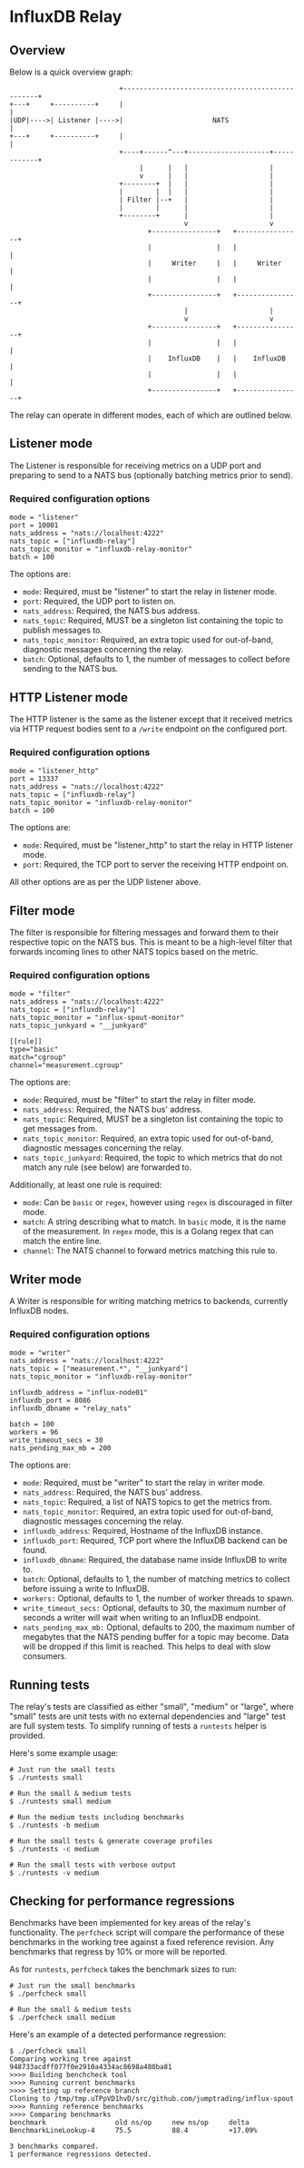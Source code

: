 # InfluxDB Relay

## Overview

Below is a quick overview graph:

                               +-------------------------------------------------+
    +---+     +----------+     |                                                 |
    |UDP|---->| Listener |---->|                      NATS                       |
    +---+     +----------+     |                                                 |
                               +----+------^---+--------------------+------------+
                                    |      |   |                    |
                                    v      |   |                    |
                               +--------+  |   |                    |
                               |        |  |   |                    |
                               | Filter |--+   |                    |
                               |        |      |                    |
                               +--------+      |                    |
                                               v                    v
                                      +----------------+   +----------------+
                                      |                |   |                |
                                      |     Writer     |   |     Writer     |
                                      |                |   |                |
                                      +----------------+   +----------------+
                                               |                    |
                                               v                    v
                                      +----------------+   +----------------+
                                      |                |   |                |
                                      |    InfluxDB    |   |    InfluxDB    |
                                      |                |   |                |
                                      +----------------+   +----------------+

The relay can operate in different modes, each of which are outlined below.

## Listener mode

The Listener is responsible for receiving metrics on a UDP port and preparing
to send to a NATS bus (optionally batching metrics prior to send).

### Required configuration options

    mode = "listener"
    port = 10001
    nats_address = "nats://localhost:4222"
    nats_topic = ["influxdb-relay"]
    nats_topic_monitor = "influxdb-relay-monitor"
    batch = 100

The options are:

- `mode`: Required, must be "listener" to start the relay in listener mode.
- `port`: Required, the UDP port to listen on.
- `nats_address`: Required, the NATS bus address.
- `nats_topic`: Required, MUST be a singleton list containing the topic to
  publish messages to.
- `nats_topic_monitor`: Required, an extra topic used for out-of-band,
  diagnostic messages concerning the relay.
- `batch`: Optional, defaults to 1, the number of messages to collect before
  sending to the NATS bus.

## HTTP Listener mode

The HTTP listener is the same as the listener except that it received metrics
via HTTP request bodies sent to a `/write` endpoint on the configured port.

### Required configuration options

    mode = "listener_http"
    port = 13337
    nats_address = "nats://localhost:4222"
    nats_topic = ["influxdb-relay"]
    nats_topic_monitor = "influxdb-relay-monitor"
    batch = 100

The options are:

- `mode`: Required, must be "listener_http" to start the relay in HTTP listener mode.
- `port`: Required, the TCP port to server the receiving HTTP endpoint on.

All other options are as per the UDP listener above.

## Filter mode

The filter is responsible for filtering messages and forward them to their
respective topic on the NATS bus. This is meant to be a high-level filter that
forwards incoming lines to other NATS topics based on the metric.

### Required configuration options

    mode = "filter"
    nats_address = "nats://localhost:4222"
    nats_topic = ["influxdb-relay"]
    nats_topic_monitor = "influx-spout-monitor"
    nats_topic_junkyard = "__junkyard"

    [[rule]]
    type="basic"
    match="cgroup"
    channel="measurement.cgroup"

The options are:

- `mode`: Required, must be "filter" to start the relay in filter mode.
- `nats_address`: Required, the NATS bus' address.
- `nats_topic`: Required, MUST be a singleton list containing the topic to get
  messages from.
- `nats_topic_monitor`: Required, an extra topic used for out-of-band,
  diagnostic messages concerning the relay.
- `nats_topic_junkyard`: Required, the topic to which metrics that do not match
  any rule (see below) are forwarded to.

Additionally, at least one rule is required:

- `mode`: Can be `basic` or `regex`, however using `regex` is discouraged in filter mode.
- `match`: A string describing what to match. In `basic` mode, it is the name
  of the measurement. In `regex` mode, this is a Golang regex that can match
  the entire line.
- `channel`: The NATS channel to forward metrics matching this rule to.

## Writer mode

A Writer is responsible for writing matching metrics to backends, currently
InfluxDB nodes.

### Required configuration options

    mode = "writer"
    nats_address = "nats://localhost:4222"
    nats_topic = ["measurement.*", "__junkyard"]
    nats_topic_monitor = "influxdb-relay-monitor"

    influxdb_address = "influx-node01"
    influxdb_port = 8086
    influxdb_dbname = "relay_nats"

    batch = 100
    workers = 96
    write_timeout_secs = 30
    nats_pending_max_mb = 200

The options are:

- `mode`: Required, must be "writer" to start the relay in writer mode.
- `nats_address`: Required, the NATS bus' address.
- `nats_topic`: Required, a list of NATS topics to get the metrics from.
- `nats_topic_monitor`: Required, an extra topic used for out-of-band,
  diagnostic messages concerning the relay.
- `influxdb_address`: Required, Hostname of the InfluxDB instance.
- `influxdb_port`: Required, TCP port where the InfluxDB backend can be found.
- `influxdb_dbname`: Required, the database name inside InfluxDB to write to.
- `batch`: Optional, defaults to 1, the number of matching metrics to collect
  before issuing a write to InfluxDB.
- `workers:` Optional, defaults to 1, the number of worker threads to spawn.
- `write_timeout_secs:` Optional, defaults to 30, the maximum number of seconds
  a writer will wait when writing to an InfluxDB endpoint.
- `nats_pending_max_mb:` Optional, defaults to 200, the maximum number of megabytes
  that the NATS pending buffer for a topic may become. Data will be dropped if
  this limit is reached. This helps to deal with slow consumers.

## Running tests

The relay's tests are classified as either "small", "medium" or "large", where
"small" tests are unit tests with no external dependencies and "large" test are
full system tests. To simplify running of tests a `runtests` helper is
provided.

Here's some example usage:

```
# Just run the small tests
$ ./runtests small

# Run the small & medium tests
$ ./runtests small medium

# Run the medium tests including benchmarks
$ ./runtests -b medium

# Run the small tests & generate coverage profiles
$ ./runtests -c medium

# Run the small tests with verbose output
$ ./runtests -v medium
```

## Checking for performance regressions

Benchmarks have been implemented for key areas of the relay's
functionality. The `perfcheck` script will compare the performance of these
benchmarks in the working tree against a fixed reference revision. Any
benchmarks that regress by 10% or more will be reported.

As for `runtests`, `perfcheck` takes the benchmark sizes to run:

```
# Just run the small benchmarks
$ ./perfcheck small

# Run the small & medium tests
$ ./perfcheck small medium
```

Here's an example of a detected performance regression:

```
$ ./perfcheck small
Comparing working tree against 948733acdff077f0e2910a4334ac8698a480ba81
>>>> Building benchcheck tool
>>>> Running current benchmarks
>>>> Setting up reference branch
Cloning to /tmp/tmp.uTPpVD1hvD/src/github.com/jumptrading/influx-spout
>>>> Running reference benchmarks
>>>> Comparing benchmarks
benchmark                 old ns/op     new ns/op     delta
BenchmarkLineLookup-4     75.5          88.4          +17.09%

3 benchmarks compared.
1 performance regressions detected.
```
